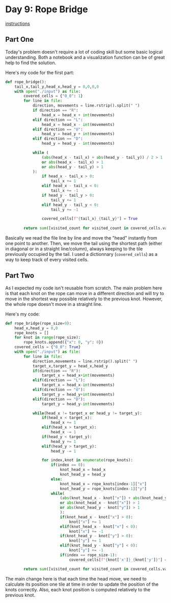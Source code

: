 # Day 9: Rope Bridge

[instructions](https://adventofcode.com/2022/day/9)

## Part One

Today's problem doesn't require a lot of coding skill but some basic logical understanding. Both a notebook and a visualization function can be of great help to find the solution.

Here's my code for the first part:
```python
def rope_bridge():
    tail_x,tail_y,head_x,head_y = 0,0,0,0
    with open("./input") as file:
        covered_cells = {"0_0": 1}
        for line in file:
            direction, movements = line.rstrip().split(" ")
            if direction == "R":
                head_x = head_x + int(movements)
            elif direction == "L":
                head_x = head_x - int(movements)
            elif direction == "U":
                head_y = head_y + int(movements)
            elif direction == "D":
                head_y = head_y - int(movements)

            while (
                (abs(head_x - tail_x) + abs(head_y - tail_y)) / 2 > 1
                or abs(head_x - tail_x) > 1
                or abs(head_y - tail_y) > 1
            ):
                if head_x - tail_x > 0:
                    tail_x += 1
                elif head_x - tail_x < 0:
                    tail_x += -1
                if head_y - tail_y > 0:
                    tail_y += 1
                elif head_y - tail_y < 0:
                    tail_y += -1

                covered_cells[f"{tail_x}_{tail_y}"] = True
                
        return sum([visited_count for visited_count in covered_cells.values()])
```
Basically we read the file line by line and move the "head" instantly from one point to another. Then, we move the tail using the shortest path (either in diagonal or in a straight line/column), always keeping to the tile previously occupied by the tail. I used a dictionnary (`covered_cells`) as a way to keep track of every visited cells.

## Part Two

As I expected my code isn't reusable from scratch. The main problem here is that each knot on the rope can move in a different direction and will try to move in the shortest way possible relatively to the previous knot. However, the whole rope doesn't move in a straight line.

Here's my code:
```python
def rope_bridge(rope_size=9):
    head_x,head_y = 0,0
    rope_knots = []
    for knot in range(rope_size):
        rope_knots.append({"x": 0, "y": 0})
    covered_cells = {"0_0": True}
    with open("./input") as file:    
        for line in file:
            direction,movements = line.rstrip().split(" ")
            target_x,target_y = head_x,head_y
            if(direction == "R"):
                target_x = head_x+int(movements)
            elif(direction == "L"):
                target_x = head_x-int(movements)
            elif(direction == "U"):
                target_y = head_y+int(movements)
            elif(direction == "D"):
                target_y = head_y-int(movements)

            while(head_x != target_x or head_y != target_y):
                if(head_x < target_x):
                    head_x += 1
                elif(head_x > target_x):
                    head_x -= 1
                if(head_y < target_y):
                    head_y += 1
                elif(head_y > target_y):
                    head_y -= 1

                for index,knot in enumerate(rope_knots):
                    if(index == 0):
                        knot_head_x = head_x
                        knot_head_y = head_y
                    else:
                        knot_head_x = rope_knots[index-1]["x"]
                        knot_head_y = rope_knots[index-1]["y"]
                    while(
                        (abs(knot_head_x - knot["x"]) + abs(knot_head_y - knot["y"]))/2 > 1
                        or abs(knot_head_x - knot["x"]) > 1
                        or abs(knot_head_y - knot["y"]) > 1
                        ):
                        if(knot_head_x - knot["x"] > 0):
                            knot["x"] += 1
                        elif(knot_head_x - knot["x"] < 0):
                            knot["x"] += -1
                        if(knot_head_y - knot["y"] > 0):
                            knot["y"] += 1
                        elif(knot_head_y - knot["y"] < 0):
                            knot["y"] += -1
                        if(index == rope_size-1):
                            covered_cells[f"{knot['x']}_{knot['y']}"] = True

        return sum([visited_count for visited_count in covered_cells.values()])
```
The main change here is that each time the head move, we need to calculate its position one tile at time in order to update the position of the knots correctly. Also, each knot position is computed relatively to the previous knot.
